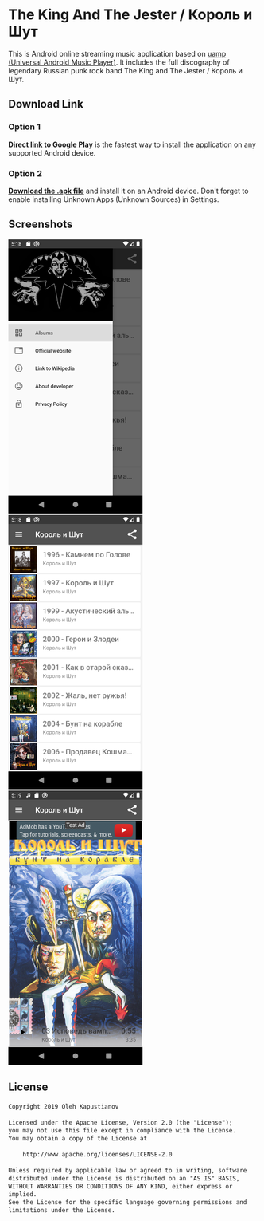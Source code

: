 The King And The Jester / Король и Шут
=====================================

This is Android online streaming music application based on [uamp (Universal Android Music Player)](https://github.com/android/uamp). 
It includes the full discography of legendary Russian punk rock band The King and The Jester / Король и Шут.

## Download Link

### Option 1

[__Direct link to Google Play__](https://play.google.com/store/apps/details?id=com.olehka.korolishut) is the fastest way to install the application on any supported Android device.

### Option 2

[__Download the .apk file__](https://github.com/olehka/korol-i-shut/raw/master/app/release/korolishut-v5(0.5)-release.apk) and install it on an Android device. Don't forget to enable installing Unknown Apps (Unknown Sources) in Settings.

## Screenshots

<img src="./screenshots/Screenshot_1572517119.png" width="270" height="550"> <img src="./screenshots/Screenshot_1572517108.png" width="270" height="550"> <img src="./screenshots/Screenshot_1572517199.png" width="270" height="550">

## License

    Copyright 2019 Oleh Kapustianov

    Licensed under the Apache License, Version 2.0 (the "License");
    you may not use this file except in compliance with the License.
    You may obtain a copy of the License at

        http://www.apache.org/licenses/LICENSE-2.0

    Unless required by applicable law or agreed to in writing, software
    distributed under the License is distributed on an "AS IS" BASIS,
    WITHOUT WARRANTIES OR CONDITIONS OF ANY KIND, either express or implied.
    See the License for the specific language governing permissions and
    limitations under the License.
